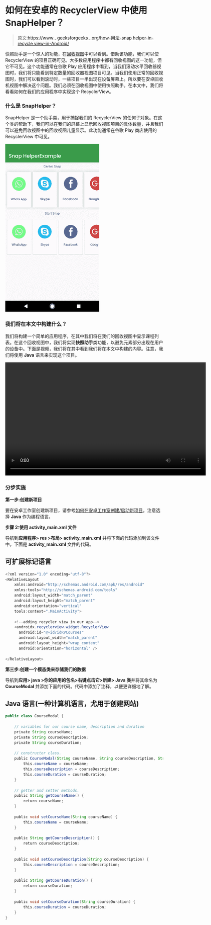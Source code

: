 # 如何在安卓的 RecyclerView 中使用 SnapHelper？

> 原文:[https://www . geeksforgeeks . org/how-用法-snap helper-in-recycle view-in-Android/](https://www.geeksforgeeks.org/how-to-use-snaphelper-in-recyclerview-in-android/)

快照助手是一个惊人的功能，在[回收视图](https://www.geeksforgeeks.org/android-recyclerview/)中可以看到。借助该功能，我们可以使 RecyclerView 的项目正确可见。大多数应用程序中都有回收视图的这一功能，但它不可见。这个功能通常在谷歌 Play 应用程序中看到，当我们滚动水平回收器视图时，我们将只能看到特定数量的回收器视图项目可见。当我们使用正常的回收视图时，我们可以看到滚动时，一些项目一半出现在设备屏幕上。所以要在安卓回收机视图中解决这个问题。我们必须在回收视图中使用快照助手。在本文中，我们将看看如何在我们的应用程序中实现这个 RecyclerView。

### 什么是 SnapHelper？

SnapHelper 是一个助手类，用于捕捉我们的 RecyclerView 的任何子对象。在这个类的帮助下，我们可以在我们的屏幕上显示回收视图项目的具体数量，并且我们可以避免回收视图中的回收视图儿童显示。此功能通常在谷歌 Play 商店使用的 RecyclerView 中可见。

![](img/e8262225443d2b13521ac75b44381368.png)

### 我们将在本文中构建什么？

我们将构建一个简单的应用程序，在其中我们将在我们的回收视图中显示课程列表。在这个回收视图中，我们将实现**快照助手**类功能，以避免元素部分出现在用户的设备中。下面是视频，我们将在其中看到我们将在本文中构建的内容。注意，我们将使用 **Java** 语言来实现这个项目。

<video class="wp-video-shortcode" id="video-587055-1" width="640" height="360" preload="metadata" controls=""><source type="video/mp4" src="https://media.geeksforgeeks.org/wp-content/uploads/20210404223711/20210404_223611.mp4?_=1">[https://media.geeksforgeeks.org/wp-content/uploads/20210404223711/20210404_223611.mp4](https://media.geeksforgeeks.org/wp-content/uploads/20210404223711/20210404_223611.mp4)</video>

### **分步实施**

**第一步:创建新项目**

要在安卓工作室创建新项目，请参考[如何在安卓工作室创建/启动新项目](https://www.geeksforgeeks.org/android-how-to-create-start-a-new-project-in-android-studio/)。注意选择 **Java** 作为编程语言。

**步骤 2:使用 activity_main.xml 文件**

导航到**应用程序> res >布局> activity_main.xml** 并将下面的代码添加到该文件中。下面是 **activity_main.xml** 文件的代码。

## 可扩展标记语言

```java
<?xml version="1.0" encoding="utf-8"?>
<RelativeLayout 
    xmlns:android="http://schemas.android.com/apk/res/android"
    xmlns:tools="http://schemas.android.com/tools"
    android:layout_width="match_parent"
    android:layout_height="match_parent"
    android:orientation="vertical"
    tools:context=".MainActivity">

    <!--adding recycler view in our app-->
    <androidx.recyclerview.widget.RecyclerView
      android:id="@+id/idRVCourses"
      android:layout_width="match_parent"
      android:layout_height="wrap_content"
      android:orientation="horizontal" />

</RelativeLayout>
```

**第三步:创建一个模态类来存储我们的数据**

导航到**应用> java >你的应用的包名>右键点击它>新建> Java 类**并将其命名为 **CourseModal** 并添加下面的代码。代码中添加了注释，以便更详细地了解。

## Java 语言(一种计算机语言，尤用于创建网站)

```java
public class CourseModal {

    // variables for our course name, description and duration
    private String courseName;
    private String courseDescription;
    private String courseDuration;

    // constructor class.
    public CourseModal(String courseName, String courseDescription, String courseDuration) {
        this.courseName = courseName;
        this.courseDescription = courseDescription;
        this.courseDuration = courseDuration;
    }

    // getter and setter methods.
    public String getCourseName() {
        return courseName;
    }

    public void setCourseName(String courseName) {
        this.courseName = courseName;
    }

    public String getCourseDescription() {
        return courseDescription;
    }

    public void setCourseDescription(String courseDescription) {
        this.courseDescription = courseDescription;
    }

    public String getCourseDuration() {
        return courseDuration;
    }

    public void setCourseDuration(String courseDuration) {
        this.courseDuration = courseDuration;
    }
}
```